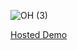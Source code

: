 ![OH (3)](https://user-images.githubusercontent.com/5024456/172774005-9936515d-d028-4de8-8652-e245d3d320f9.png)

[Hosted Demo](https://mui-airbnb.vercel.app/)


